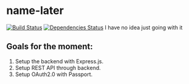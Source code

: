 # name-later
[![Build Status](https://travis-ci.org/rockchalkwushock/name-later.svg?branch=develope)](https://travis-ci.org/rockchalkwushock/name-later)
[![Dependencies Status](https://david-dm.org/rockchalkwushock/name-later.svg?branch=develope)](https://david-dm.org/rockchalkwushock/name-later.svg)
I have no idea just going with it

## Goals for the moment:
1. Setup the backend with Express.js.
2. Setup REST API through backend.
3. Setup OAuth2.0 with Passport.
